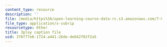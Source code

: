 ```yaml
---
content_type: resource
description: ''
file: /media/https%3A/open-learning-course-data-rc.s3.amazonaws.com/7-014-introductory-biology-spring-2005/376f77e61724a44126dede642f02f2a5_5_QWoGFUPaI.srt
file_type: application/x-subrip
resourcetype: Other
title: 3play caption file
uid: 376f77e6-1724-a441-26de-de642f02f2a5
---
```

